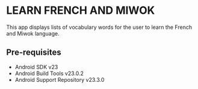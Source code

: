 LEARN FRENCH AND MIWOK 
===================================

This app displays lists of vocabulary words for the user to learn the French and Miwok language.

Pre-requisites
--------------

- Android SDK v23
- Android Build Tools v23.0.2
- Android Support Repository v23.3.0

